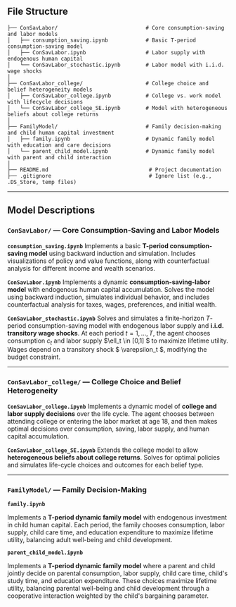 ## File Structure
```
├── ConSavLabor/                            # Core consumption-saving and labor models
│   ├── consumption_saving.ipynb            # Basic T-period consumption-saving model
│   ├── ConSavLabor.ipynb                   # Labor supply with endogenous human capital
│   └── ConSavLabor_stochastic.ipynb        # Labor model with i.i.d. wage shocks
│
├── ConSavLabor_college/                    # College choice and belief heterogeneity models
│   ├── ConSavLabor_college.ipynb           # College vs. work model with lifecycle decisions
│   └── ConSavLabor_college_SE.ipynb        # Model with heterogeneous beliefs about college returns
│
├── FamilyModel/                            # Family decision-making and child human capital investment
│   ├── family.ipynb                        # Dynamic family model with education and care decisions
│   └── parent_child_model.ipynb            # Dynamic family model with parent and child interaction
│
├── README.md                                # Project documentation
├── .gitignore                               # Ignore list (e.g., .DS_Store, temp files)
```

---

## Model Descriptions

### `ConSavLabor/` — Core Consumption-Saving and Labor Models

**`consumption_saving.ipynb`**
Implements a basic **T-period consumption-saving model** using backward induction and simulation. Includes visualizations of policy and value functions, along with counterfactual analysis for different income and wealth scenarios.

**`ConSavLabor.ipynb`**
Implements a dynamic **consumption-saving-labor model** with endogenous human capital accumulation. Solves the model using backward induction, simulates individual behavior, and includes counterfactual analysis for taxes, wages, preferences, and initial wealth.

**`ConSavLabor_stochastic.ipynb`**
Solves and simulates a finite-horizon $T$-period consumption-saving model with endogenous labor supply and **i.i.d. transitory wage shocks**. At each period $t = 1, \dots, T$, the agent chooses consumption $c_t$ and labor supply $\ell_t \in [0,1] $ to maximize lifetime utility. Wages depend on a transitory shock $ \varepsilon_t $, modifying the budget constraint.

---

### `ConSavLabor_college/` — College Choice and Belief Heterogeneity

**`ConSavLabor_college.ipynb`**
Implements a dynamic model of **college and labor supply decisions** over the life cycle. The agent chooses between attending college or entering the labor market at age 18, and then makes optimal decisions over consumption, saving, labor supply, and human capital accumulation.

**`ConSavLabor_college_SE.ipynb`**
Extends the college model to allow **heterogeneous beliefs about college returns**. Solves for optimal policies and simulates life-cycle choices and outcomes for each belief type.

---

### `FamilyModel/` — Family Decision-Making

**`family.ipynb`**

Implements a **T-period dynamic family model** with endogenous investment in child human capital. Each period, the family chooses consumption, labor supply, child care time, and education expenditure to maximize lifetime utility, balancing adult well-being and child development.

**`parent_child_model.ipynb`**

Implements a **T-period dynamic family model** where a parent and child jointly decide on parental consumption, labor supply, child care time, child's study time, and education expenditure. These choices maximize lifetime utility, balancing parental well-being and child development through a cooperative interaction weighted by the child's bargaining parameter.

